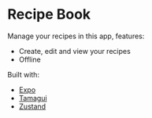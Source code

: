 # Recipe Book

Manage your recipes in this app, features:

- Create, edit and view your recipes
- Offline

Built with:

- [Expo](https://expo.dev/)
- [Tamagui](https://tamagui.dev/)
- [Zustand](https://zustand-demo.pmnd.rs/)
  
